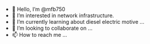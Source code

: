- 👋 Hello, I’m @mfb750
- 👀 I’m interested in network infrastructure.
- 🌱 I’m currently learning about diesel electric motive ...
- 💞️ I’m looking to collaborate on ...
- 📫 How to reach me ...

<!---
mfb750/mfb750 is a ✨ special ✨ repository because its `README.md` (this file) appears on your GitHub profile.
You can click the Preview link to take a look at your changes.
--->
